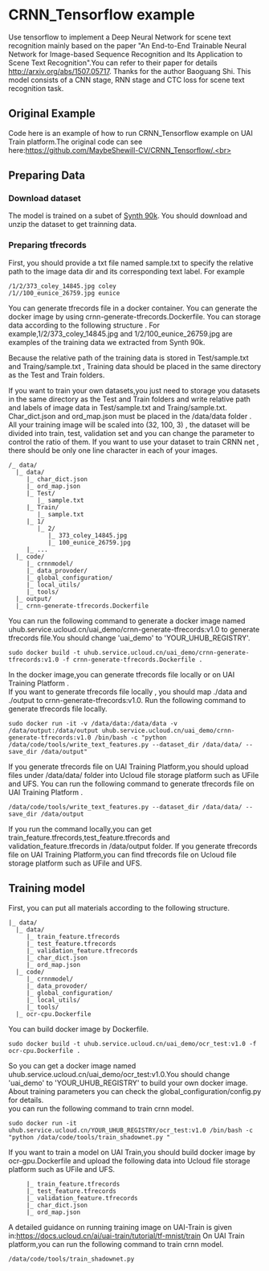 # CRNN_Tensorflow example 
Use tensorflow to implement a Deep Neural Network for scene text recognition mainly based on the paper "An End-to-End Trainable Neural Network for Image-based Sequence Recognition and Its Application to Scene Text Recognition".You can refer to their paper for details http://arxiv.org/abs/1507.05717. Thanks for the author Baoguang Shi.
This model consists of a CNN stage, RNN stage and CTC loss for scene text recognition task.

## Original Example
Code here is an example of how to run CRNN_Tensorflow example on UAI Train platform.The original code can see here:https://github.com/MaybeShewill-CV/CRNN_Tensorflow/.<br>

## Preparing  Data 
### Download dataset
The model is trained on a subet of [Synth 90k](http://www.robots.ox.ac.uk/~vgg/data/text/). You should download and unzip the dataset to get trainning data.
### Preparing tfrecords
First, you should provide a txt file named sample.txt to specify the relative path to the image data dir and its corresponding text label. For example
```
/1/2/373_coley_14845.jpg coley
/1//100_eunice_26759.jpg eunice
```
You can generate tfrecords file in a docker container. You can generate the docker image by using crnn-generate-tfrecords.Dockerfile. You can storage data  according to the following structure . For example,1/2/373_coley_14845.jpg and 1/2/100_eunice_26759.jpg are examples of the training data we extracted from Synth 90k.

Because the relative path of the training data is stored in Test/sample.txt and Traing/sample.txt , Training data should be placed in the same directory as the Test and Train folders.<br>

If you want to train your own datasets,you just need to storage you datasets in the same directory as the Test and Train folders and write relative path and labels of image data in Test/sample.txt and Traing/sample.txt.
 Char_dict.json and ord_map.json must be placed in the /data/data folder . All your training image will be scaled into (32, 100, 3) , the dataset will be divided into train, test, validation set and you can change the parameter to control the ratio of them.
 If you want to use your dataset to train CRNN net , there should be only one line character in each of your images.<br>



```
/_ data/
  |_ data/
	 |_ char_dict.json
	 |_ ord_map.json
     |_ Test/
        |_ sample.txt
     |_ Train/
        |_ sample.txt
     |_ 1/
        |_ 2/
		   |_ 373_coley_14845.jpg
           |_ 100_eunice_26759.jpg
     |_ ...
  |_ code/
     |_ crnnmodel/
	 |_ data_provoder/
	 |_ global_configuration/
	 |_ local_utils/
	 |_ tools/
  |_ output/
  |_ crnn-generate-tfrecords.Dockerfile
```

You can run the following command to generate a docker image named uhub.service.ucloud.cn/uai_demo/crnn-generate-tfrecords:v1.0 to generate tfrecords file.You should change 'uai_demo' to 'YOUR_UHUB_REGISTRY'.
```
sudo docker build -t uhub.service.ucloud.cn/uai_demo/crnn-generate-tfrecords:v1.0 -f crnn-generate-tfrecords.Dockerfile .
```
In the docker image,you can generate tfrecords file locally or on UAI Training Platform .<br>
If you want to generate tfrecords file locally , you should map ./data and ./output to crnn-generate-tfrecords:v1.0.
Run the following command to generate tfrecords file locally.

```
sudo docker run -it -v /data/data:/data/data -v /data/output:/data/output uhub.service.ucloud.cn/uai_demo/crnn-generate-tfrecords:v1.0 /bin/bash -c "python /data/code/tools/write_text_features.py --dataset_dir /data/data/ --save_dir /data/output"
```
If you generate tfrecords file on UAI Training Platform,you should upload files under /data/data/ folder into Ucloud file storage platform such as UFile and UFS.
You can run the following command to generate tfrecords file on UAI Training Platform .<br>
```
/data/code/tools/write_text_features.py --dataset_dir /data/data/ --save_dir /data/output
```
If you run the command locally,you can get train_feature.tfrecords,test_feature.tfrecords and validation_feature.tfrecords in /data/output folder.
If you generate tfrecords file on UAI Training Platform,you can find tfrecords file on Ucloud file storage platform such as UFile and UFS.

## Training model 
First, you can put all materials according to the following structure.
```
|_ data/
  |_ data/
     |_ train_feature.tfrecords
	 |_ test_feature.tfrecords
	 |_ validation_feature.tfrecords
	 |_ char_dict.json
	 |_ ord_map.json
  |_ code/
     |_ crnnmodel/
	 |_ data_provoder/
	 |_ global_configuration/
	 |_ local_utils/
	 |_ tools/
  |_ ocr-cpu.Dockerfile 
```
You can build docker image by Dockerfile.

```
sudo docker build -t uhub.service.ucloud.cn/uai_demo/ocr_test:v1.0 -f ocr-cpu.Dockerfile .
```
So you can get a docker image named uhub.service.ucloud.cn/uai_demo/ocr_test:v1.0.You should change 'uai_demo' to 'YOUR\_UHUB\_REGISTRY' to build your own docker image.<br>
About training parameters you can check the global_configuration/config.py for details.<br>
you can run the following command to train crnn model.<br>
```
sudo docker run -it uhub.service.ucloud.cn/YOUR_UHUB_REGISTRY/ocr_test:v1.0 /bin/bash -c "python /data/code/tools/train_shadownet.py "
```
If you want to train a model on UAI Train,you should build docker image by ocr-gpu.Dockerfile and upload the following data into Ucloud file storage platform such as UFile and UFS.
```
     |_ train_feature.tfrecords
	 |_ test_feature.tfrecords
	 |_ validation_feature.tfrecords
	 |_ char_dict.json
	 |_ ord_map.json
```
A detailed guidance on running training image on UAI-Train is given in:https://docs.ucloud.cn/ai/uai-train/tutorial/tf-mnist/train
On UAI Train platform,you can run the following command to train crnn model.<br>
```
/data/code/tools/train_shadownet.py 
```


